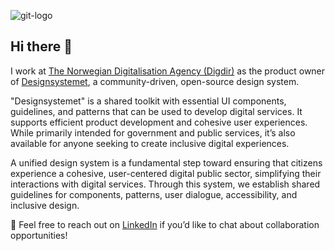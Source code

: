 ![git-logo](https://github.com/user-attachments/assets/c10b5c05-858b-469a-8d3e-c60326d9d3c8)

## Hi there 👋

I work at [The Norwegian Digitalisation Agency (Digdir)](https://www.digdir.no) as the product owner of [Designsystemet](https://www.designsystemet.no), a community-driven, open-source design system.

"Designsystemet" is a shared toolkit with essential UI components, guidelines, and patterns that can be used to develop digital services. It supports efficient product development and cohesive user experiences. While primarily intended for government and public services, it’s also available for anyone seeking to create inclusive digital experiences.

A unified design system is a fundamental step toward ensuring that citizens experience a cohesive, user-centered digital public sector, simplifying their interactions with digital services. Through this system, we establish shared guidelines for components, patterns, user dialogue, accessibility, and inclusive design.

💬 Feel free to reach out on [LinkedIn](https://www.linkedin.com/in/mrosvik/) if you’d like to chat about collaboration opportunities!
